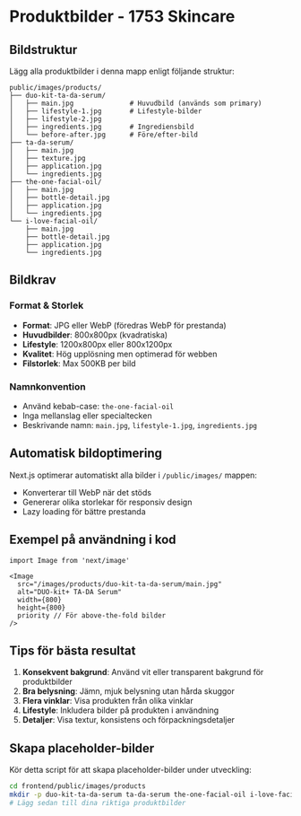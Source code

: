 # Produktbilder - 1753 Skincare

## Bildstruktur

Lägg alla produktbilder i denna mapp enligt följande struktur:

```
public/images/products/
├── duo-kit-ta-da-serum/
│   ├── main.jpg              # Huvudbild (används som primary)
│   ├── lifestyle-1.jpg       # Lifestyle-bilder
│   ├── lifestyle-2.jpg
│   ├── ingredients.jpg       # Ingrediensbild
│   └── before-after.jpg      # Före/efter-bild
├── ta-da-serum/
│   ├── main.jpg
│   ├── texture.jpg
│   ├── application.jpg
│   └── ingredients.jpg
├── the-one-facial-oil/
│   ├── main.jpg
│   ├── bottle-detail.jpg
│   ├── application.jpg
│   └── ingredients.jpg
└── i-love-facial-oil/
    ├── main.jpg
    ├── bottle-detail.jpg
    ├── application.jpg
    └── ingredients.jpg
```

## Bildkrav

### Format & Storlek
- **Format**: JPG eller WebP (föredras WebP för prestanda)
- **Huvudbilder**: 800x800px (kvadratiska)
- **Lifestyle**: 1200x800px eller 800x1200px
- **Kvalitet**: Hög upplösning men optimerad för webben
- **Filstorlek**: Max 500KB per bild

### Namnkonvention
- Använd kebab-case: `the-one-facial-oil`
- Inga mellanslag eller specialtecken
- Beskrivande namn: `main.jpg`, `lifestyle-1.jpg`, `ingredients.jpg`

## Automatisk bildoptimering

Next.js optimerar automatiskt alla bilder i `/public/images/` mappen:
- Konverterar till WebP när det stöds
- Genererar olika storlekar för responsiv design
- Lazy loading för bättre prestanda

## Exempel på användning i kod

```tsx
import Image from 'next/image'

<Image
  src="/images/products/duo-kit-ta-da-serum/main.jpg"
  alt="DUO-kit+ TA-DA Serum"
  width={800}
  height={800}
  priority // För above-the-fold bilder
/>
```

## Tips för bästa resultat

1. **Konsekvent bakgrund**: Använd vit eller transparent bakgrund för produktbilder
2. **Bra belysning**: Jämn, mjuk belysning utan hårda skuggor
3. **Flera vinklar**: Visa produkten från olika vinklar
4. **Lifestyle**: Inkludera bilder på produkten i användning
5. **Detaljer**: Visa textur, konsistens och förpackningsdetaljer

## Skapa placeholder-bilder

Kör detta script för att skapa placeholder-bilder under utveckling:

```bash
cd frontend/public/images/products
mkdir -p duo-kit-ta-da-serum ta-da-serum the-one-facial-oil i-love-facial-oil
# Lägg sedan till dina riktiga produktbilder
``` 